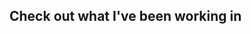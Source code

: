 ## Check out what I've been working in

<!--
[My personal website](https://coldenjohnson.github.io/ColdenJohnson/)


-->
